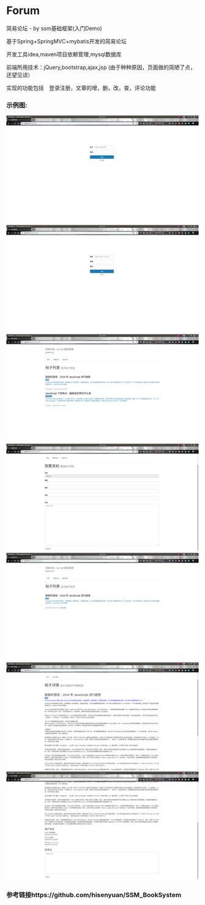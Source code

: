# Forum
简易论坛 - by ssm基础框架(入门Demo)

基于Spring+SpringMVC+mybatis开发的简易论坛

开发工具idea,maven项目依赖管理,mysql数据库

前端所用技术：jQuery,bootstrap,ajax,jsp
(由于种种原因，页面做的简陋了点，还望见谅）

实现的功能包括　登录注册，文章的增，删，改，查，评论功能

### 示例图:
![avatar](https://github.com/RayAidas/Forum/blob/master/picture/Screenshot%20from%202019-05-19%2012-41-24.png)
![avatar](https://github.com/RayAidas/Forum/blob/master/picture/Screenshot%20from%202019-05-19%2012-41-28.png)
![avatar](https://github.com/RayAidas/Forum/blob/master/picture/Screenshot%20from%202019-05-19%2012-40-11.png)
![avatar](https://github.com/RayAidas/Forum/blob/master/picture/Screenshot%20from%202019-05-19%2012-40-20.png)
![avatar](https://github.com/RayAidas/Forum/blob/master/picture/Screenshot%20from%202019-05-19%2012-40-30.png)
![avatar](https://github.com/RayAidas/Forum/blob/master/picture/Screenshot%20from%202019-05-19%2012-40-44.png)
![avatar](https://github.com/RayAidas/Forum/blob/master/picture/Screenshot%20from%202019-05-19%2012-40-49.png)

### 参考链接https://github.com/hisenyuan/SSM_BookSystem
